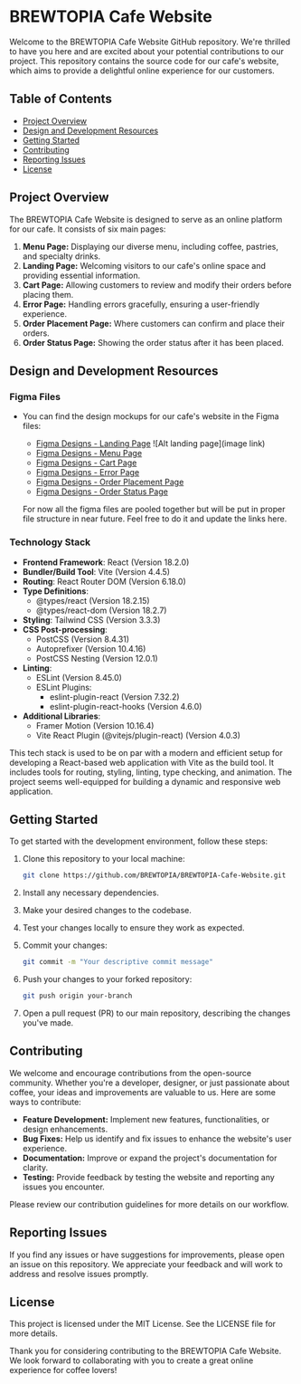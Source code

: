 # BREWTOPIA Cafe Website

Welcome to the BREWTOPIA Cafe Website GitHub repository. We're thrilled to have you here and are excited about your potential contributions to our project. This repository contains the source code for our cafe's website, which aims to provide a delightful online experience for our customers.

## Table of Contents
- [Project Overview](#project-overview)
- [Design and Development Resources](#design-and-development-resources)
- [Getting Started](#getting-started)
- [Contributing](#contributing)
- [Reporting Issues](#reporting-issues)
- [License](#license)

## Project Overview
The BREWTOPIA Cafe Website is designed to serve as an online platform for our cafe. It consists of six main pages:

1. **Menu Page:** Displaying our diverse menu, including coffee, pastries, and specialty drinks.
2. **Landing Page:** Welcoming visitors to our cafe's online space and providing essential information.
3. **Cart Page:** Allowing customers to review and modify their orders before placing them.
4. **Error Page:** Handling errors gracefully, ensuring a user-friendly experience.
5. **Order Placement Page:** Where customers can confirm and place their orders.
6. **Order Status Page:** Showing the order status after it has been placed.

## Design and Development Resources

### Figma Files
- You can find the design mockups for our cafe's website in the Figma files:
  - [Figma Designs - Landing Page](https://www.figma.com/file/1Qnxj97JsntBx3BUcLQfmF/Untitled?type=design&node-id=0%3A1&mode=design&t=wKewrM3uwK99sLSc-1)
  ![Alt landing page](image link)
  - [Figma Designs - Menu Page](https://www.figma.com/file/1Qnxj97JsntBx3BUcLQfmF/Untitled?type=design&node-id=0%3A1&mode=design&t=wKewrM3uwK99sLSc-1)
  - [Figma Designs - Cart Page](https://www.figma.com/file/1Qnxj97JsntBx3BUcLQfmF/Untitled?type=design&node-id=0%3A1&mode=design&t=wKewrM3uwK99sLSc-1)
  - [Figma Designs - Error Page](https://www.figma.com/file/1Qnxj97JsntBx3BUcLQfmF/Untitled?type=design&node-id=0%3A1&mode=design&t=wKewrM3uwK99sLSc-1)
  - [Figma Designs - Order Placement Page](https://www.figma.com/file/1Qnxj97JsntBx3BUcLQfmF/Untitled?type=design&node-id=0%3A1&mode=design&t=wKewrM3uwK99sLSc-1)
  - [Figma Designs - Order Status Page](https://www.figma.com/file/1Qnxj97JsntBx3BUcLQfmF/Untitled?type=design&node-id=0%3A1&mode=design&t=wKewrM3uwK99sLSc-1)

  For now all the figma files are pooled together but will be put in proper file structure in near future. Feel free to do it and update the links here.

### Technology Stack
- **Frontend Framework**: React (Version 18.2.0)
- **Bundler/Build Tool**: Vite (Version 4.4.5)
- **Routing**: React Router DOM (Version 6.18.0)
- **Type Definitions**: 
  - @types/react (Version 18.2.15)
  - @types/react-dom (Version 18.2.7)
- **Styling**: Tailwind CSS (Version 3.3.3)
- **CSS Post-processing**:
  - PostCSS (Version 8.4.31)
  - Autoprefixer (Version 10.4.16)
  - PostCSS Nesting (Version 12.0.1)
- **Linting**:
  - ESLint (Version 8.45.0)
  - ESLint Plugins:
    - eslint-plugin-react (Version 7.32.2)
    - eslint-plugin-react-hooks (Version 4.6.0)
- **Additional Libraries**:
  - Framer Motion (Version 10.16.4)
  - Vite React Plugin (@vitejs/plugin-react) (Version 4.0.3)

This tech stack is used to be on par with a modern and efficient setup for developing a React-based web application with Vite as the build tool. It includes tools for routing, styling, linting, type checking, and animation. The project seems well-equipped for building a dynamic and responsive web application.


## Getting Started
To get started with the development environment, follow these steps:

1. Clone this repository to your local machine:
   ```bash
   git clone https://github.com/BREWTOPIA/BREWTOPIA-Cafe-Website.git

1. Install any necessary dependencies.

2. Make your desired changes to the codebase.

3. Test your changes locally to ensure they work as expected.

4. Commit your changes:
    ```bash
    git commit -m "Your descriptive commit message"

5. Push your changes to your forked repository:
    ```bash
    git push origin your-branch

6. Open a pull request (PR) to our main repository, describing the changes you've made.

## Contributing
We welcome and encourage contributions from the open-source community. Whether you're a developer, designer, or just passionate about coffee, your ideas and improvements are valuable to us. Here are some ways to contribute:


- **Feature Development:** Implement new features, functionalities, or design enhancements.
- **Bug Fixes:** Help us identify and fix issues to enhance the website's user experience.
- **Documentation:** Improve or expand the project's documentation for clarity.
- **Testing:** Provide feedback by testing the website and reporting any issues you encounter.

Please review our contribution guidelines for more details on our workflow.

## Reporting Issues
If you find any issues or have suggestions for improvements, please open an issue on this repository. We appreciate your feedback and will work to address and resolve issues promptly.

## License
This project is licensed under the MIT License. See the LICENSE file for more details.


Thank you for considering contributing to the BREWTOPIA Cafe Website. We look forward to collaborating with you to create a great online experience for coffee lovers!